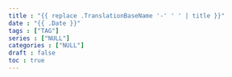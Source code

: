 ```yaml
---
title : "{{ replace .TranslationBaseName '-' ' ' | title }}"
date : "{{ .Date }}"
tags : ["TAG"]
series : ["NULL"]
categories : ["NULL"]
draft : false
toc : true
---
```

